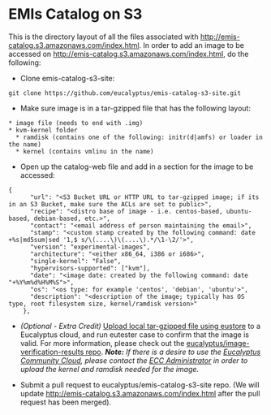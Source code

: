 EMIs Catalog on S3
====================

This is the directory layout of all the files associated with http://emis-catalog.s3.amazonaws.com/index.html.  In order to add an image to be accessed on http://emis-catalog.s3.amazonaws.com/index.html, do the following:

* Clone emis-catalog-s3-site:

```
git clone https://github.com/eucalyptus/emis-catalog-s3-site.git
```

* Make sure image is in a tar-gzipped file that has the following layout:

```
* image file (needs to end with .img)
* kvm-kernel folder
  * ramdisk (contains one of the following: initr(d|amfs) or loader in the name)
  * kernel (contains vmlinu in the name)
```

* Open up the catalog-web file and add in a section for the image to be accessed:

```
{
      "url": "<S3 Bucket URL or HTTP URL to tar-gzipped image; if its in an S3 Bucket, make sure the ACLs are set to public>",
      "recipe": "<distro base of image - i.e. centos-based, ubuntu-based, debian-based, etc.>",
      "contact": "<email address of person maintaining the email>",
      "stamp": "<custom stamp created by the following command: date +%s|md5sum|sed '1,$ s/\(....\)\(....\).*/\1-\2/'>",
      "version": "experimental-images",
      "architecture": "<either x86_64, i386 or i686>",
      "single-kernel": "False",
      "hypervisors-supported": ["kvm"],
      "date": "<image date: created by the following command: date "+%Y%m%d%H%M%S">",
      "os": "<os type: for example 'centos', 'debian', 'ubuntu'>",
      "description": "<description of the image; typically has OS type, root filesystem size, kernel/ramdisk version>"
    },
```

* <i>(Optional - Extra Credit)</i> <a href="http://www.eucalyptus.com/docs/3.2/cli/eustore-install-image.html#eustore-install-image">Upload local tar-gzipped file using eustore</a> to a Eucalyptus cloud, and run eutester case to confirm that the image is valid.  For more information, please check out the <a href="https://github.com/eucalyptus/image-verification-results.git">eucalyptus/image-verification-results repo</a>. <i><b>Note:</b> If there is a desire to use the <a href="https://communitycloud.eucalyptus.com/">Eucalyptus Community Cloud</a>, please contact the <a href="mailto:ecc-administrator@eucalyptus.com">ECC Administrator</a> in order to upload the kernel and ramdisk needed for the image.</i>

* Submit a pull request to eucalyptus/emis-catalog-s3-site repo. (We will update http://emis-catalog.s3.amazonaws.com/index.html after the pull request has been merged).



